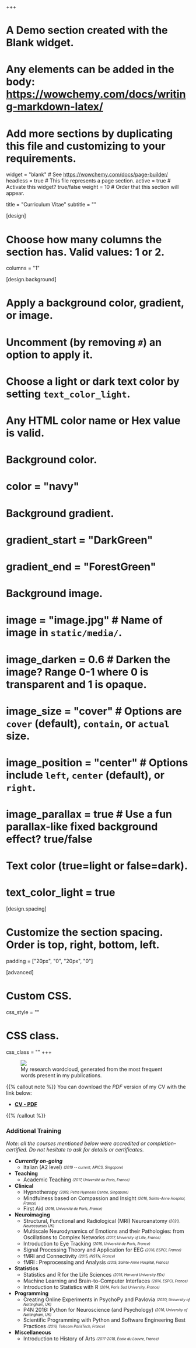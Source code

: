 +++
# A Demo section created with the Blank widget.
# Any elements can be added in the body: https://wowchemy.com/docs/writing-markdown-latex/
# Add more sections by duplicating this file and customizing to your requirements.

widget = "blank"  # See https://wowchemy.com/docs/page-builder/
headless = true  # This file represents a page section.
active = true  # Activate this widget? true/false
weight = 10  # Order that this section will appear.

title = "Curriculum Vitae"
subtitle = ""

[design]
  # Choose how many columns the section has. Valid values: 1 or 2.
  columns = "1"

[design.background]
  # Apply a background color, gradient, or image.
  #   Uncomment (by removing `#`) an option to apply it.
  #   Choose a light or dark text color by setting `text_color_light`.
  #   Any HTML color name or Hex value is valid.

  # Background color.
  # color = "navy"

  # Background gradient.
  # gradient_start = "DarkGreen"
  # gradient_end = "ForestGreen"

  # Background image.
  # image = "image.jpg"  # Name of image in `static/media/`.
  # image_darken = 0.6  # Darken the image? Range 0-1 where 0 is transparent and 1 is opaque.
  # image_size = "cover"  #  Options are `cover` (default), `contain`, or `actual` size.
  # image_position = "center"  # Options include `left`, `center` (default), or `right`.
  # image_parallax = true  # Use a fun parallax-like fixed background effect? true/false

  # Text color (true=light or false=dark).
  # text_color_light = true

[design.spacing]
  # Customize the section spacing. Order is top, right, bottom, left.
  padding = ["20px", "0", "20px", "0"]

[advanced]
 # Custom CSS.
 css_style = ""

 # CSS class.
 css_class = ""
+++

<figure>
  <img src="https://raw.githubusercontent.com/DominiqueMakowski/CV/main/img/wordcloud.png"/>
  <figcaption>My research wordcloud, generated from the most frequent words present in my publications.</figcaption>
</figure>


{{% callout note %}}
You can download the *PDF* version of my CV with the link below:

- [**CV - PDF**](https://dominiquemakowski.github.io/CV/)

{{% /callout %}}



### Additional Training

*Note: all the courses mentioned below were accredited or completion-certified. Do not hesitate to ask for details or certificates.*

- ***Currently on-going***
    <!-- - History of Arts and Archaeology (BA - 1<sup>st</sup> year) <sub><sup>*(2020 -- current, Université de Lille, France)*</sup></sub> -->
    - Italian (A2 level) <sub><sup>*(2019 -- current, APICS, Singapore)*</sup></sub>
- **Teaching**
    - Academic Teaching <sub><sup>*(2017, Université de Paris, France)*</sup></sub>
- **Clinical**
    - Hypnotherapy <sub><sup>*(2019, Petra Hypnosis Centre, Singapore)*</sup></sub>
    - Mindfulness based on Compassion and Insight <sub><sup>*(2016, Sainte-Anne Hospital, France)*</sup></sub>
    - First Aid <sub><sup>*(2016, Université de Paris, France)*</sup></sub>
- **Neuroimaging**
    - Structural, Functional and Radiological (MRI) Neuroanatomy <sub><sup>*(2020, Neurocourses UK)*</sup></sub>
    - Multiscale Neurodynamics of Emotions and their Pathologies: from Oscillations to Complex Networks <sub><sup>*(2017, University of Lille, France)*</sup></sub>
    - Introduction to Eye Tracking <sub><sup>*(2016, Université de Paris, France)*</sup></sub>
    - Signal Processing Theory and Application for EEG <sub><sup>*(2016, ESPCI, France)*</sup></sub>
    - fMRI and Connectivity <sub><sup>*(2015, INSTN, France)*</sup></sub>
    - fMRI : Preprocessing and Analysis <sub><sup>*(2015, Sainte-Anne Hospital, France)*</sup></sub>
- **Statistics**
    - Statistics and R for the Life Sciences <sub><sup>*(2015, Harvard University EDx)*</sup></sub>
    - Machine Learning and Brain-to-Computer Interfaces <sub><sup>*(2014, ESPCI, France)*</sup></sub>
    - Introduction to Statistics with R <sub><sup>*(2014, Paris Sud University, France)*</sup></sub>
- **Programming**
    - Creating Online Experiments in PsychoPy and Pavlovia <sub><sup>*(2020, University of Nottingham, UK)*</sup></sub>
    - P4N 2016: Python for Neuroscience (and Psychology) <sub><sup>*(2016, University of Nottingham, UK)*</sup></sub>
    - Scientific Programming with Python and Software Engineering Best Practices <sub><sup>*(2016, Telecom ParisTech, France)*</sup></sub>
- **Miscellaneous**
    - Introduction to History of Arts <sub><sup>*(2017-2018, École du Louvre, France)*</sup></sub>

<br>